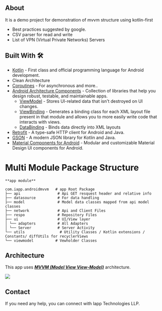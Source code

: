 
## About
 
  It is a demo project for demonstration of mvvm structure using kotlin-first

- Best practices suggested by google. 
- CSV parser for read and write
- List of VPN (Virtual Private Networks) Servers

## Built With 🛠
- [Kotlin](https://kotlinlang.org/) - First class and official programming language for Android development.
- Clean Architecture
- [Coroutines](https://kotlinlang.org/docs/reference/coroutines-overview.html) - For asynchronous and more..
- [Android Architecture Components](https://developer.android.com/topic/libraries/architecture) - Collection of libraries that help you design robust, testable, and maintainable apps.
    - [ViewModel](https://developer.android.com/topic/libraries/architecture/viewmodel) - Stores UI-related data that isn't destroyed on UI changes.
    - [ViewBinding](https://developer.android.com/topic/libraries/view-binding) - Generates a binding class for each XML layout file present in that module and allows you to more easily write code that interacts with views.
    - [DataBinding](https://developer.android.com/topic/libraries/data-binding) - Binds data directly into XML layouts
- [Retrofit](https://square.github.io/retrofit/) - A type-safe HTTP client for Android and Java.
- [GSON](https://github.com/google/gson) - A modern JSON library for Kotlin and Java.
- [Material Components for Android](https://github.com/material-components/material-components-android) - Modular and customizable Material Design UI components for Android.

# Multi Module Package Structure

    **app module**
    
    com.iapp.androidmvvm   # app Root Package
    ├── api                 # Api GET resquest header and relative info
    ├── datasource          # For data handling
    ├── model               # Model data classes mapped from api model classes
    ├── network             # Api and Client Files
    ├── respo               # Repository Files 
    ├── ui                  # UI/View layer
    │ └── adapters          # All Adapters 
    │ └── Server            # Server Activity
    └── utils                # Utility Classes / Kotlin extensions / Constants/ diffUtils for recyclerViews
    └── viewmodel          # Vewholder Classes 


## Architecture
This app uses [***MVVM (Model View View-Model)***](https://developer.android.com/jetpack/docs/guide#recommended-app-arch) architecture.

![](https://developer.android.com/topic/libraries/architecture/images/final-architecture.png)

## Contact
If you need any help, you can connect with Iapp Technologies LLP.
